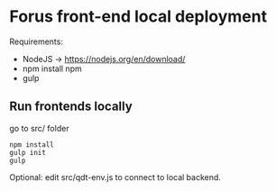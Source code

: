 # Forus front-end local deployment

Requirements:
- NodeJS -> https://nodejs.org/en/download/
- npm install npm
- gulp

## Run frontends locally
go to src/ folder

```
npm install
gulp init
gulp
```

Optional: edit src/qdt-env.js to connect to local backend.
